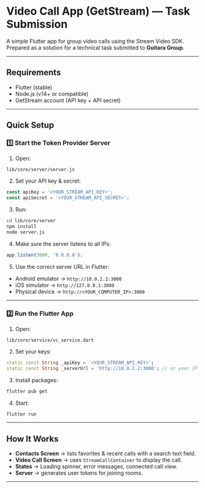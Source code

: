 # Video Call App (GetStream) — Task Submission

A simple Flutter app for group video calls using the Stream Video SDK.  
Prepared as a solution for a technical task submitted to **Guitara Group**.

---

## Requirements
- Flutter (stable)
- Node.js (v14+ or compatible)
- GetStream account (API key + API secret)

---

## Quick Setup

### 1️⃣ Start the Token Provider Server
1. Open:
```
lib/core/server/server.js
```
2. Set your API key & secret:
```javascript
const apiKey = '<YOUR_STREAM_API_KEY>';
const apiSecret = '<YOUR_STREAM_API_SECRET>';
```
3. Run:
```bash
cd lib/core/server
npm install
node server.js
```
4. Make sure the server listens to all IPs:
```javascript
app.listen(3000, '0.0.0.0');
```
5. Use the correct server URL in Flutter:
- Android emulator → `http://10.0.2.2:3000`
- iOS simulator → `http://127.0.0.1:3000`
- Physical device → `http://<YOUR_COMPUTER_IP>:3000`

---

### 2️⃣ Run the Flutter App
1. Open:
```
lib/core/service/vc_service.dart
```
2. Set your keys:
```dart
static const String _apiKey = '<YOUR_STREAM_API_KEY>';
static const String _serverUrl = 'http://10.0.2.2:3000'; // or your IP
```
3. Install packages:
```bash
flutter pub get
```
4. Start:
```bash
flutter run
```

---

## How It Works
- **Contacts Screen** → lists favorites & recent calls with a search text field.
- **Video Call Screen** → uses `StreamCallContainer` to display the call.
- **States** → Loading spinner, error messages, connected call view.
- **Server** → generates user tokens for joining rooms.

---




